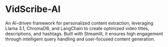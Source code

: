 # VidScribe-AI
An AI-driven framework for personalized content extraction, leveraging Llama 3.1, ChromaDB, and LangChain to create optimized video titles, descriptions, and hashtags. Built with Streamlit, it ensures high engagement through intelligent query handling and user-focused content generation.
